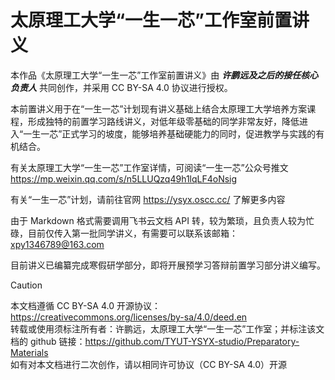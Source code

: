 # 太原理工大学“一生一芯”工作室前置讲义

本作品《太原理工大学“一生一芯”工作室前置讲义》由 ***许鹏远及之后的接任核心负责人*** 共同创作，并采用 CC BY-SA 4.0 协议进行授权。

本前置讲义用于在“一生一芯”计划现有讲义基础上结合太原理工大学培养方案课程，形成独特的前置学习路线讲义，对低年级零基础的同学非常友好，降低进入“一生一芯”正式学习的坡度，能够培养基础硬能力的同时，促进教学与实践的有机结合。

有关太原理工大学“一生一芯”工作室详情，可阅读“一生一芯”公众号推文 https://mp.weixin.qq.com/s/n5LLUQzq49h1lqLF4oNsig

有关“一生一芯”计划，请前往官网 https://ysyx.oscc.cc/ 了解更多内容

由于 Markdown 格式需要调用飞书云文档 API 转，较为繁琐，且负责人较为忙碌，目前仅传入第一批同学讲义，有需要可以联系该邮箱：xpy1346789@163.com

目前讲义已编纂完成寒假研学部分，即将开展预学习答辩前置学习部分讲义编写。


> [!CAUTION]
> 本文档遵循 CC BY-SA 4.0 开源协议：https://creativecommons.org/licenses/by-sa/4.0/deed.en  
> 转载或使用须标注所有者：许鹏远，太原理工大学“一生一芯”工作室；并标注该文档的 github 链接：https://github.com/TYUT-YSYX-studio/Preparatory-Materials  
> 如有对本文档进行二次创作，请以相同许可协议（CC BY-SA 4.0）开源
